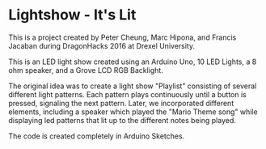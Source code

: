 # Lightshow - It's Lit

This is a project created by Peter Cheung, Marc Hipona, and Francis Jacaban during DragonHacks 2016 at Drexel University.

This is an LED light show created using an Arduino Uno, 10 LED Lights, a 8 ohm speaker, and a Grove LCD RGB Backlight.
 
The original idea was to create a light show "Playlist" consisting of several different light patterns. Each pattern plays continuously until a button is pressed, signaling the next pattern. Later, we incorporated different elements, including a speaker which played the "Mario Theme song" while displaying led patterns that lit up to the different notes being played.

The code is created completely in Arduino Sketches.
